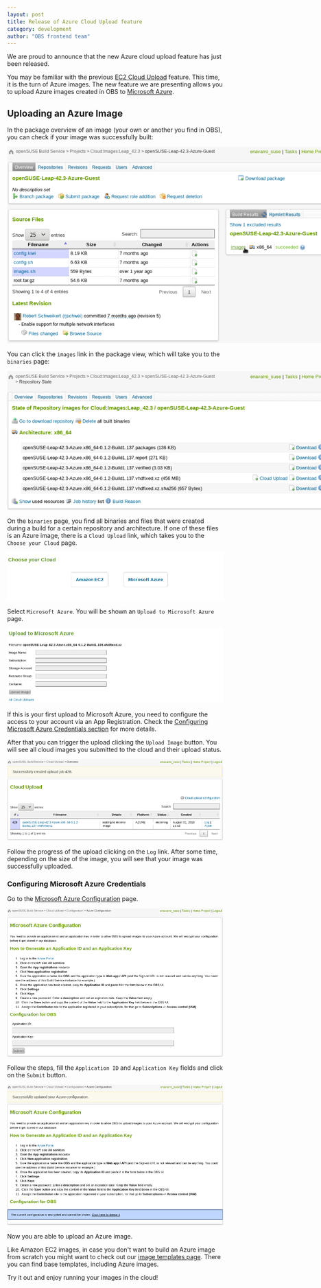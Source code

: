 ```yaml
---
layout: post
title: Release of Azure Cloud Upload feature
category: development
author: "OBS frontend team"
---
```


We are proud to announce that the new Azure cloud upload feature has just been released.

You may be familiar with the previous [EC2 Cloud Upload](https://openbuildservice.org/2018/03/01/cloud-upload/) feature.
This time, it is the turn of Azure images.
The new feature we are presenting allows you to upload Azure images created in OBS to [Microsoft Azure](https://azure.microsoft.com/).

## Uploading an Azure Image

In the package overview of an image (your own or another you find in OBS), you can check if your image was successfully built:

<img src="/images/posts/cloud_upload_azure_package_view.png" alt="Azure Cloud Upload Package View" style="max-width: 800px;">

You can click the `images` link in the package view, which will take you to the `binaries` page:

<img src="/images/posts/cloud_upload_azure_binary_page.png" alt="Binaries page" style="max-width: 800px;">

On the `binaries` page, you find all binaries and files that were created during a build for a certain repository and architecture.
If one of these files is an Azure image, there is a `Cloud Upload` link, which takes you to the `Choose your Cloud` page.

![Cloud provider selection](/images/posts/sprint_38_cloud_selection.png)

Select `Microsoft Azure`. You will be shown an `Upload to Microsoft Azure` page.

![Upload to Microsoft Azure](/images/posts/sprint_38_cloud_azure.png)

If this is your first upload to Microsoft Azure, you need to configure the access to your account via an App Registration.
Check the [Configuring Microsoft Azure Credentials section](#configuring-microsoft-azure-credentials) for more details.

After that you can trigger the upload clicking the `Upload Image` button.
You will see all cloud images you submitted to the cloud and their upload status.

![Cloud Upload Overview Receiving](/images/posts/cloud_upload_azure_overview_receiving.png)

Follow the progress of the upload clicking on the `Log` link.
After some time, depending on the size of the image, you will see that your image was successfully uploaded.

### Configuring Microsoft Azure Credentials

Go to the [Microsoft Azure Configuration](https://build.opensuse.org/cloud/azure/configuration) page.

![Microsoft Azure Configuration](/images/posts/cloud_upload_azure_configuration.png)

Follow the steps, fill the `Application ID` and `Application Key` fields and click on the `Submit` button.

![Microsoft Azure Configuration After](/images/posts/cloud_upload_azure_configuration_after.png)

Now you are able to upload an Azure image.

Like Amazon EC2 images, in case you don't want to build an Azure image from scratch you might want to check out our [image templates page](https://build.opensuse.org/image_templates).
There you can find base templates, including Azure images.

Try it out and enjoy running your images in the cloud!
